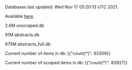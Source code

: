 Databases last updated: Wed Nov 17 05:20:13 UTC 2021. 

Available [here](https://github.com/cbeauhilton/ash-db/releases).

2.6M	unscraped.db

91M	abstracts.db

675M	abstracts_full.db

Current number of items in db:
[{"count(*)": 93309}]

Current number of scraped items in db:
[{"count(*)": 83927}]
